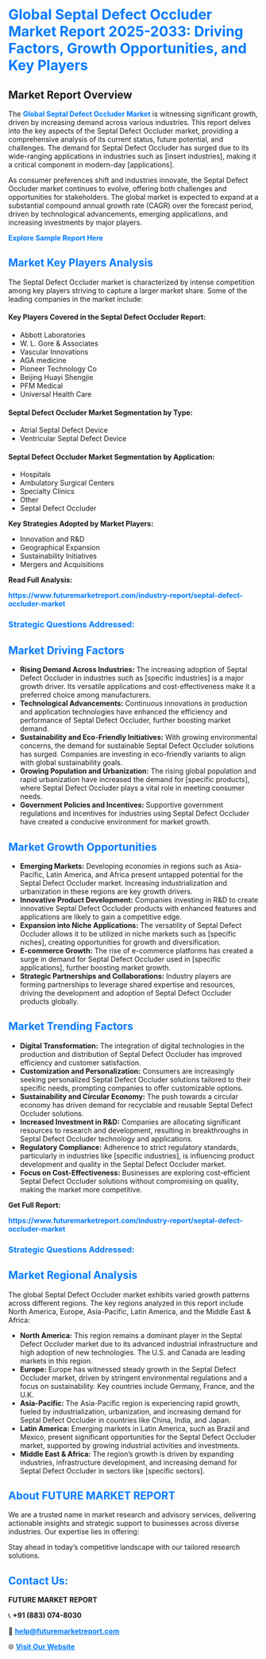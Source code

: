 <h1 style="color: #007BFF;">Global Septal Defect Occluder Market Report 2025-2033: Driving Factors, Growth Opportunities, and Key Players</h1>

<section id="overview">
<h2>Market Report Overview</h2>
<p>The <a href="https://www.futuremarketreport.com/industry-report/septal-defect-occluder-market" style="color: #007BFF; text-decoration: none;"><strong>Global Septal Defect Occluder Market</strong></a> is witnessing significant growth, driven by increasing demand across various industries. This report delves into the key aspects of the Septal Defect Occluder market, providing a comprehensive analysis of its current status, future potential, and challenges. The demand for Septal Defect Occluder has surged due to its wide-ranging applications in industries such as [insert industries], making it a critical component in modern-day [applications].</p>
<p>As consumer preferences shift and industries innovate, the Septal Defect Occluder market continues to evolve, offering both challenges and opportunities for stakeholders. The global market is expected to expand at a substantial compound annual growth rate (CAGR) over the forecast period, driven by technological advancements, emerging applications, and increasing investments by major players.</p>
</section>

<section id="overview">
<p><a href="https://www.futuremarketreport.com/request-sample/reportId=127287" style="color: #007BFF; text-decoration: none;"><strong>Explore Sample Report Here</strong></a></p>
</section>

<section id="key-players">
<h2 style="color: #007BFF;">Market Key Players Analysis</h2>
<p>The Septal Defect Occluder market is characterized by intense competition among key players striving to capture a larger market share. Some of the leading companies in the market include:</p>
<h4>Key Players Covered in the Septal Defect Occluder Report:</h4>
<ul><li>Abbott Laboratories</li><li>W. L. Gore &amp; Associates</li><li>Vascular Innovations</li><li>AGA medicine</li><li>Pioneer Technology Co</li><li>Beijing Huayi Shengjie</li><li>PFM Medical</li><li>Universal Health Care</li></ul>
<h4>Septal Defect Occluder Market Segmentation by Type:</h4>
<ul><li>Atrial Septal Defect Device</li><li>Ventricular Septal Defect Device</li></ul>

<h4>Septal Defect Occluder Market Segmentation by Application:</h4>
<ul><li>Hospitals</li><li>Ambulatory Surgical Centers</li><li>Specialty Clinics</li><li>Other</li><li>Septal Defect Occluder</li></ul>
<p><strong>Key Strategies Adopted by Market Players:</strong></p>
<ul>
<li>Innovation and R&D</li>
<li>Geographical Expansion</li>
<li>Sustainability Initiatives</li>
<li>Mergers and Acquisitions</li>
</ul>
</section>

<section>
<p><strong>Read Full Analysis: </strong></p><a href="https://www.futuremarketreport.com/industry-report/septal-defect-occluder-market" style="color: #007BFF; text-decoration: none;"><strong>https://www.futuremarketreport.com/industry-report/septal-defect-occluder-market</strong></a>
<h3 style="color: #007BFF;">Strategic Questions Addressed:</h3>
</section>

<section id="driving-factors">
<h2 style="color: #007BFF;">Market Driving Factors</h2>
<ul>
<li><strong>Rising Demand Across Industries:</strong> The increasing adoption of Septal Defect Occluder in industries such as [specific industries] is a major growth driver. Its versatile applications and cost-effectiveness make it a preferred choice among manufacturers.</li>
<li><strong>Technological Advancements:</strong> Continuous innovations in production and application technologies have enhanced the efficiency and performance of Septal Defect Occluder, further boosting market demand.</li>
<li><strong>Sustainability and Eco-Friendly Initiatives:</strong> With growing environmental concerns, the demand for sustainable Septal Defect Occluder solutions has surged. Companies are investing in eco-friendly variants to align with global sustainability goals.</li>
<li><strong>Growing Population and Urbanization:</strong> The rising global population and rapid urbanization have increased the demand for [specific products], where Septal Defect Occluder plays a vital role in meeting consumer needs.</li>
<li><strong>Government Policies and Incentives:</strong> Supportive government regulations and incentives for industries using Septal Defect Occluder have created a conducive environment for market growth.</li>
</ul>
</section>

<section id="growth-opportunities">
<h2 style="color: #007BFF;">Market Growth Opportunities</h2>
<ul>
<li><strong>Emerging Markets:</strong> Developing economies in regions such as Asia-Pacific, Latin America, and Africa present untapped potential for the Septal Defect Occluder market. Increasing industrialization and urbanization in these regions are key growth drivers.</li>
<li><strong>Innovative Product Development:</strong> Companies investing in R&D to create innovative Septal Defect Occluder products with enhanced features and applications are likely to gain a competitive edge.</li>
<li><strong>Expansion into Niche Applications:</strong> The versatility of Septal Defect Occluder allows it to be utilized in niche markets such as [specific niches], creating opportunities for growth and diversification.</li>
<li><strong>E-commerce Growth:</strong> The rise of e-commerce platforms has created a surge in demand for Septal Defect Occluder used in [specific applications], further boosting market growth.</li>
<li><strong>Strategic Partnerships and Collaborations:</strong> Industry players are forming partnerships to leverage shared expertise and resources, driving the development and adoption of Septal Defect Occluder products globally.</li>
</ul>
</section>

<section id="trending-factors">
<h2 style="color: #007BFF;">Market Trending Factors</h2>
<ul>
<li><strong>Digital Transformation:</strong> The integration of digital technologies in the production and distribution of Septal Defect Occluder has improved efficiency and customer satisfaction.</li>
<li><strong>Customization and Personalization:</strong> Consumers are increasingly seeking personalized Septal Defect Occluder solutions tailored to their specific needs, prompting companies to offer customizable options.</li>
<li><strong>Sustainability and Circular Economy:</strong> The push towards a circular economy has driven demand for recyclable and reusable Septal Defect Occluder solutions.</li>
<li><strong>Increased Investment in R&D:</strong> Companies are allocating significant resources to research and development, resulting in breakthroughs in Septal Defect Occluder technology and applications.</li>
<li><strong>Regulatory Compliance:</strong> Adherence to strict regulatory standards, particularly in industries like [specific industries], is influencing product development and quality in the Septal Defect Occluder market.</li>
<li><strong>Focus on Cost-Effectiveness:</strong> Businesses are exploring cost-efficient Septal Defect Occluder solutions without compromising on quality, making the market more competitive.</li>
</ul>
</section>

<section>
<p><strong>Get Full Report: </strong></p><a href="https://www.futuremarketreport.com/industry-report/septal-defect-occluder-market" style="color: #007BFF; text-decoration: none;"><strong>https://www.futuremarketreport.com/industry-report/septal-defect-occluder-market</strong></a>
<h3 style="color: #007BFF;">Strategic Questions Addressed:</h3>
</section>


<section id="regional-analysis">
<h2 style="color: #007BFF;">Market Regional Analysis</h2>
<p>The global Septal Defect Occluder market exhibits varied growth patterns across different regions. The key regions analyzed in this report include North America, Europe, Asia-Pacific, Latin America, and the Middle East & Africa:</p>
<ul>
<li><strong>North America:</strong> This region remains a dominant player in the Septal Defect Occluder market due to its advanced industrial infrastructure and high adoption of new technologies. The U.S. and Canada are leading markets in this region.</li>
<li><strong>Europe:</strong> Europe has witnessed steady growth in the Septal Defect Occluder market, driven by stringent environmental regulations and a focus on sustainability. Key countries include Germany, France, and the U.K.</li>
<li><strong>Asia-Pacific:</strong> The Asia-Pacific region is experiencing rapid growth, fueled by industrialization, urbanization, and increasing demand for Septal Defect Occluder in countries like China, India, and Japan.</li>
<li><strong>Latin America:</strong> Emerging markets in Latin America, such as Brazil and Mexico, present significant opportunities for the Septal Defect Occluder market, supported by growing industrial activities and investments.</li>
<li><strong>Middle East & Africa:</strong> The region’s growth is driven by expanding industries, infrastructure development, and increasing demand for Septal Defect Occluder in sectors like [specific sectors].</li>
</ul>
</section>

<footer>
<h2 style="color: #007BFF;">About FUTURE MARKET REPORT</h2>
<p>We are a trusted name in market research and advisory services, delivering actionable insights and strategic support to businesses across diverse industries. Our expertise lies in offering:</p>

<p>Stay ahead in today’s competitive landscape with our tailored research solutions.</p>

<h2 style="color: #007BFF;">Contact Us:</h2>
<p><strong>FUTURE MARKET REPORT</strong></p>
<p>📞 <strong>+91 (883) 074-8030</strong></p>
<p>📧 <strong><a href="mailto:help@futuremarketreport.com" style="color: #007BFF;">help@futuremarketreport.com</a></strong></p>
<p>🌐 <strong><a href="https://www.futuremarketreport.com/" style="color: #007BFF;">Visit Our Website</a></strong></p>
</footer>